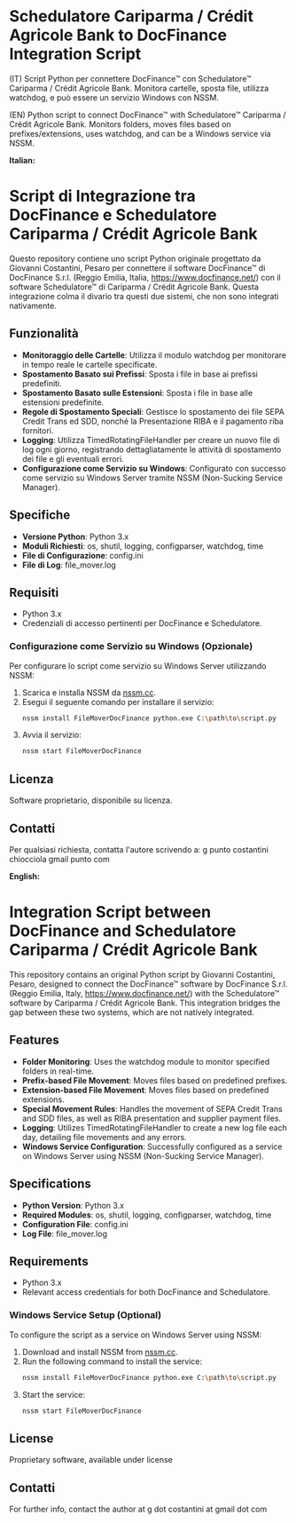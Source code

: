 # Schedulatore Cariparma / Crédit Agricole Bank to DocFinance Integration Script  
  
(IT) Script Python per connettere DocFinance™ con Schedulatore™ Cariparma / Crédit Agricole Bank. Monitora cartelle, sposta file, utilizza watchdog, e può essere un servizio Windows con NSSM.
  
(EN) Python script to connect DocFinance™ with Schedulatore™ Cariparma / Crédit Agricole Bank. Monitors folders, moves files based on prefixes/extensions, uses watchdog, and can be a Windows service via NSSM.  
    
**Italian:**
  
# Script di Integrazione tra DocFinance e Schedulatore Cariparma / Crédit Agricole Bank

Questo repository contiene uno script Python originale progettato da Giovanni Costantini, Pesaro per connettere il software DocFinance™ di DocFinance S.r.l. (Reggio Emilia, Italia, https://www.docfinance.net/) con il software Schedulatore™ di Cariparma / Crédit Agricole Bank. Questa integrazione colma il divario tra questi due sistemi, che non sono integrati nativamente.

## Funzionalità

- **Monitoraggio delle Cartelle**: Utilizza il modulo watchdog per monitorare in tempo reale le cartelle specificate.
- **Spostamento Basato sui Prefissi**: Sposta i file in base ai prefissi predefiniti.
- **Spostamento Basato sulle Estensioni**: Sposta i file in base alle estensioni predefinite.
- **Regole di Spostamento Speciali**: Gestisce lo spostamento dei file SEPA Credit Trans ed SDD, nonché la Presentazione RIBA e il pagamento riba fornitori.
- **Logging**: Utilizza TimedRotatingFileHandler per creare un nuovo file di log ogni giorno, registrando dettagliatamente le attività di spostamento dei file e gli eventuali errori.
- **Configurazione come Servizio su Windows**: Configurato con successo come servizio su Windows Server tramite NSSM (Non-Sucking Service Manager).

## Specifiche

- **Versione Python**: Python 3.x
- **Moduli Richiesti**: os, shutil, logging, configparser, watchdog, time
- **File di Configurazione**: config.ini
- **File di Log**: file_mover.log

## Requisiti

- Python 3.x
- Credenziali di accesso pertinenti per DocFinance e Schedulatore.


### Configurazione come Servizio su Windows (Opzionale)

Per configurare lo script come servizio su Windows Server utilizzando NSSM:

1. Scarica e installa NSSM da [nssm.cc](https://nssm.cc/).
2. Esegui il seguente comando per installare il servizio:
   ```sh
   nssm install FileMoverDocFinance python.exe C:\path\to\script.py
   ```
3. Avvia il servizio:
   ```sh
   nssm start FileMoverDocFinance
   ```

## Licenza
Software proprietario, disponibile su licenza.

## Contatti

Per qualsiasi richiesta, contatta l'autore scrivendo a: g punto costantini chiocciola gmail punto com

  
**English:**

# Integration Script between DocFinance and Schedulatore Cariparma / Crédit Agricole Bank
  
This repository contains an original Python script by Giovanni Costantini, Pesaro, designed to connect the DocFinance™ software by DocFinance S.r.l. (Reggio Emilia, Italy, https://www.docfinance.net/) with the Schedulatore™ software by Cariparma / Crédit Agricole Bank. This integration bridges the gap between these two systems, which are not natively integrated.

## Features

- **Folder Monitoring**: Uses the watchdog module to monitor specified folders in real-time.
- **Prefix-based File Movement**: Moves files based on predefined prefixes.
- **Extension-based File Movement**: Moves files based on predefined extensions.
- **Special Movement Rules**: Handles the movement of SEPA Credit Trans and SDD files, as well as RIBA presentation and supplier payment files.
- **Logging**: Utilizes TimedRotatingFileHandler to create a new log file each day, detailing file movements and any errors.
- **Windows Service Configuration**: Successfully configured as a service on Windows Server using NSSM (Non-Sucking Service Manager).

## Specifications

- **Python Version**: Python 3.x
- **Required Modules**: os, shutil, logging, configparser, watchdog, time
- **Configuration File**: config.ini
- **Log File**: file_mover.log

## Requirements

- Python 3.x
- Relevant access credentials for both DocFinance and Schedulatore.


### Windows Service Setup (Optional)

To configure the script as a service on Windows Server using NSSM:

1. Download and install NSSM from [nssm.cc](https://nssm.cc/).
2. Run the following command to install the service:
   ```sh
   nssm install FileMoverDocFinance python.exe C:\path\to\script.py
   ```
3. Start the service:
   ```sh
   nssm start FileMoverDocFinance
   ```

## License
Proprietary software, available under license

## Contatti

For further info, contact the author at g dot costantini at gmail dot com


